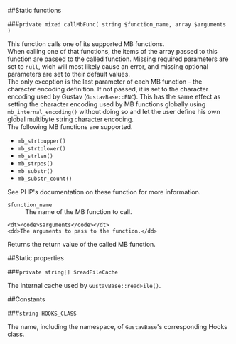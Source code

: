 ##Static functions

###`private mixed callMbFunc( string $function_name, array $arguments )`

This function calls one of its supported MB functions.  
When calling one of that functions, the items of the array passed to this function are passed to the called function. Missing required parameters are set to `null`, wich will most likely cause an error, and missing optional parameters are set to their default values.  
The only exception is the last parameter of each MB function - the character encoding definition. If not passed, it is set to the character encoding used by Gustav (`GustavBase::ENC`). This has the same effect as setting the character encoding used by MB functions globally using `mb_internal_encoding()` without doing so and let the user define his own global multibyte string character encoding.  
The following MB functions are supported.

+   `mb_strtoupper()`
+   `mb_strtolower()`
+   `mb_strlen()`
+   `mb_strpos()`
+   `mb_substr()`
+   `mb_substr_count()`

See PHP's documentation on these function for more information.

<dl>
    <dt><code>$function_name</code></dt>
    <dd>The name of the MB function to call.</dd>
    
    <dt><code>$arguments</code></dt>
    <dd>The arguments to pass to the function.</dd>
</dl>
     
Returns the return value of the called MB function.



##Static properties

###`private string[] $readFileCache`

The internal cache used by `GustavBase::readFile()`.



##Constants

###`string HOOKS_CLASS`

The name, including the namespace, of `GustavBase`'s corresponding Hooks class.